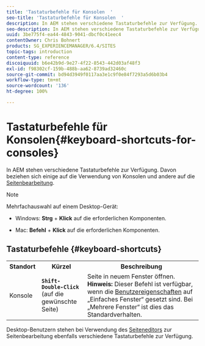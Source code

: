 ```yaml
---
title: 'Tastaturbefehle für Konsolen  '
seo-title: 'Tastaturbefehle für Konsolen  '
description: In AEM stehen verschiedene Tastaturbefehle zur Verfügung. Davon beziehen sich einige auf die Verwendung von Konsolen und andere auf die Seitenbearbeitung.
seo-description: In AEM stehen verschiedene Tastaturbefehle zur Verfügung. Davon beziehen sich einige auf die Verwendung von Konsolen und andere auf die Seitenbearbeitung.
uuid: 3be775f4-ea44-4843-9041-dbcf0c41eec4
contentOwner: Chris Bohnert
products: SG_EXPERIENCEMANAGER/6.4/SITES
topic-tags: introduction
content-type: reference
discoiquuid: b6e42b9d-9e27-4f22-8543-442d03af48f3
exl-id: f98302cf-159b-488b-aa62-8739ad32460c
source-git-commit: bd94d3949f0117aa3e1c9f0e84f7293a5d6b03b4
workflow-type: tm+mt
source-wordcount: '136'
ht-degree: 100%

---
```


# Tastaturbefehle für Konsolen{#keyboard-shortcuts-for-consoles}

In AEM stehen verschiedene Tastaturbefehle zur Verfügung. Davon beziehen sich einige auf die Verwendung von Konsolen und andere auf die [Seitenbearbeitung](/help/sites-classic-ui-authoring/classic-page-author-keyboard-shortcuts.md).

>[!NOTE]
>
>Mehrfachauswahl auf einem Desktop-Gerät:
>
>* Windows: **Strg** + **Klick** auf die erforderlichen Komponenten.
   >
   >
* Mac: **Befehl** + **Klick** auf die erforderlichen Komponenten.

>



## Tastaturbefehle {#keyboard-shortcuts}

<table> 
 <tbody> 
  <tr> 
   <th>Standort</th> 
   <th>Kürzel</th> 
   <th>Beschreibung</th> 
  </tr> 
  <tr> 
   <td>Konsole</td> 
   <td><strong><code>Shift-Double-Click</code></strong><br /> (auf die gewünschte Seite)</td> 
   <td>Seite in neuem Fenster öffnen.<br />
<strong>Hinweis:</strong> Dieser Befehl ist verfügbar, wenn die <a href="/help/sites-classic-ui-authoring/author-env-user-props.md">Benutzereigenschaften</a> auf „Einfaches Fenster“ gesetzt sind. Bei „Mehrere Fenster“ ist dies das Standardverhalten.</td> 
  </tr> 
 </tbody> 
</table>

Desktop-Benutzern stehen bei Verwendung des [Seiteneditors](/help/sites-classic-ui-authoring/classic-page-author-keyboard-shortcuts.md) zur Seitenbearbeitung ebenfalls verschiedene Tastaturbefehle zur Verfügung.
